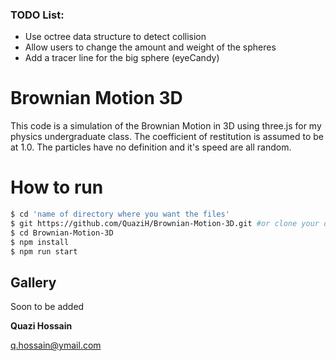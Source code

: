 ### TODO List:

- Use octree data structure to detect collision
- Allow users to change the amount and weight of the spheres
- Add a tracer line for the big sphere (eyeCandy)

# Brownian Motion 3D

This code is a simulation of the Brownian Motion in 3D using three.js for my physics undergraduate class. The coefficient of restitution is assumed to be at 1.0. The particles have no definition and it's speed are all random.

# How to run

```sh
$ cd 'name of directory where you want the files'
$ git https://github.com/QuaziH/Brownian-Motion-3D.git #or clone your own fork
$ cd Brownian-Motion-3D
$ npm install
$ npm run start
```

## Gallery

Soon to be added


**Quazi Hossain**

q.hossain@ymail.com
